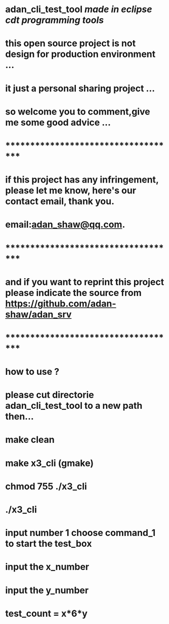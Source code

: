 # adan_cli_test_tool ***made in eclipse cdt programming tools***
# this open source project is not design for production environment ...
# it just a personal sharing project ...
# so welcome you to comment,give me some good advice ...
# ***********************************
# if this project has any infringement, please let me know, here's our contact email, thank you.
# email:adan_shaw@qq.com.
# ***********************************
# and if you want to reprint this project please indicate the source from https://github.com/adan-shaw/adan_srv
# ***********************************
# how to use ?
# please cut directorie adan_cli_test_tool to a new path then...
# make clean
# make x3_cli (gmake)
# chmod 755 ./x3_cli
# ./x3_cli
# input number 1 choose command_1 to start the test_box
# input the x_number
# input the y_number
# test_count = x\*6\*y
# 
